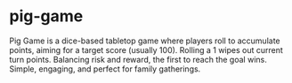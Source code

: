 # pig-game
Pig Game is a dice-based tabletop game where players roll to accumulate points, aiming for a target score (usually 100). Rolling a 1 wipes out current turn points. Balancing risk and reward, the first to reach the goal wins. Simple, engaging, and perfect for family gatherings.
